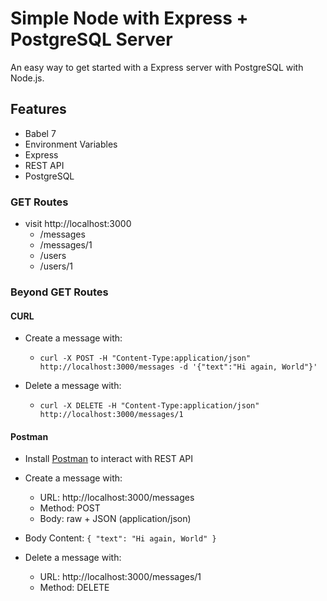 # Simple Node with Express + PostgreSQL Server





An easy way to get started with a Express server with PostgreSQL with Node.js. 



## Features

* Babel 7
* Environment Variables
* Express
* REST API
* PostgreSQL


### GET Routes

* visit http://localhost:3000
  * /messages
  * /messages/1
  * /users
  * /users/1


### Beyond GET Routes


#### CURL

* Create a message with:
  * `curl -X POST -H "Content-Type:application/json" http://localhost:3000/messages -d '{"text":"Hi again, World"}'`


* Delete a message with:
  * `curl -X DELETE -H "Content-Type:application/json" http://localhost:3000/messages/1`



#### Postman

* Install [Postman](https://www.getpostman.com/apps) to interact with REST API


* Create a message with:
  * URL: http://localhost:3000/messages
  * Method: POST
  * Body: raw + JSON (application/json)
  
* Body Content: `{ "text": "Hi again, World" }`
* Delete a message with:
  * URL: http://localhost:3000/messages/1
  * Method: DELETE
